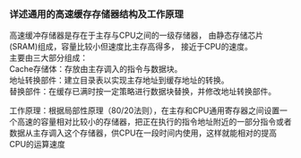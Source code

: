 ### 详述通用的高速缓存存储器结构及工作原理
高速缓冲存储器是存在于主存与CPU之间的一级存储器， 由静态存储芯片(SRAM)组成，容量比较小但速度比主存高得多， 接近于CPU的速度。  
主要由三大部分组成：  
Cache存储体：存放由主存调入的指令与数据块。  
地址转换部件：建立目录表以实现主存地址到缓存地址的转换。  
替换部件：在缓存已满时按一定策略进行数据块替换，并修改地址转换部件。  

工作原理：根据局部性原理（80/20法则），在主存和CPU通用寄存器之间设置一个高速的容量相对比较小的存储器，把正在执行的指令地址附近的一部分指令或者数据从主存调入这个存储器，供CPU在一段时间内使用，这样就能相对的提高CPU的运算速度
